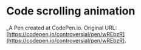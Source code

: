 # Code scrolling animation
 _A Pen created at CodePen.io. Original URL: [https://codepen.io/controversial/pen/wREbzR](https://codepen.io/controversial/pen/wREbzR).

 